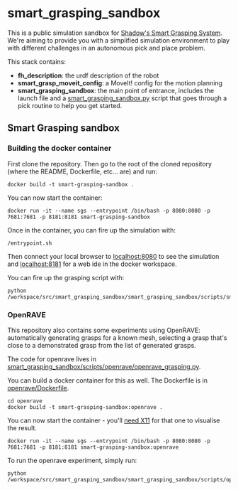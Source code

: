 # smart_grasping_sandbox

This is a public simulation sandbox for [Shadow's Smart Grasping System](https://www.shadowrobot.com/shadow-smart-grasping-system/). We're aiming to provide you with a simplified simulation environment to play with different challenges in an autonomous pick and place problem.

This stack contains:
* **fh_description**: the urdf description of the robot
* **smart_grasp_moveit_config**: a MoveIt! config for the motion planning
* **smart_grasping_sandbox**: the main point of entrance, includes the launch file and a [smart_grasping_sandbox.py](smart_grasping_sandbox/scripts/smart_grasping_sandbox.py) script that goes through a pick routine to help you get started.

## Smart Grasping sandbox
### Building the docker container
First clone the repository. Then go to the root of the cloned repository (where the README, Dockerfile, etc... are) and run:

```
docker build -t smart-grasping-sandbox .
```

You can now start the container:

```
docker run -it --name sgs --entrypoint /bin/bash -p 8080:8080 -p 7681:7681 -p 8181:8181 smart-grasping-sandbox
```

Once in the container, you can fire up the simulation with:

```
/entrypoint.sh
```

Then connect your local browser to [localhost:8080](http://localhost:8080) to see the simulation and [localhost:8181](http://localhost:8181) for a web ide in the docker workspace.

You can fire up the grasping script with:

```
python /workspace/src/smart_grasping_sandbox/smart_grasping_sandbox/scripts/smart_grasping_sandbox.py
```

### OpenRAVE
This repository also contains some experiments using OpenRAVE: automatically generating grasps for a known mesh, selecting a grasp that's close to a demonstrated grasp from the list of generated grasps.

The code for openrave lives in [smart_grasping_sandbox/scripts/openrave/openrave_grasping.py](smart_grasping_sandbox/scripts/openrave/openrave_grasping.py).

You can build a docker container for this as well. The Dockerfile is in [openrave/Dockerfile](openrave/Dockerfile).

```
cd openrave
docker build -t smart-grasping-sandbox:openrave .
```

You can now start the container - you'll [need X11](http://wiki.ros.org/docker/Tutorials/GUI) for that one to visualise the result.

```
docker run -it --name sgs --entrypoint /bin/bash -p 8080:8080 -p 7681:7681 -p 8181:8181 smart-grasping-sandbox:openrave
```

To run the openrave experiment, simply run:

```
python /workspace/src/smart_grasping_sandbox/smart_grasping_sandbox/scripts/openrave/openrave_grasping.py
```
